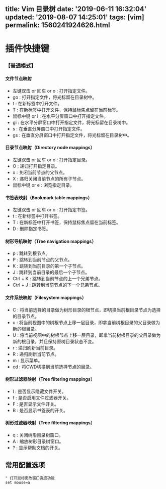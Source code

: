 title: Vim 目录树
date: '2019-06-11 16:32:04'
updated: '2019-08-07 14:25:01'
tags: [vim]
permalink: 1560241924626.html
---
# 插件快捷键
### 【普通模式】

#### 文件节点映射

- 左键双击 or 回车 or o : 打开指定文件。
-  go                              : 打开指定文件，将光标留在目录树中。
-  t                                 : 在新标签中打开文件。
-  T                                : 在新标签中打开文件，保持鼠标焦点留在当前标签。
-  鼠标中键 or i              : 在水平分屏窗口中打开指定文件。
-  gi                               : 在水平分屏窗口中打开指定文件，将光标留在目录树中。
-  s                                : 在垂直分屏窗口中打开指定文件。
-  gs                              : 在垂直分屏窗口中打开指定文件，将光标留在目录树中。


#### 目录节点映射（Directory node mappings）

- 左键双击 or 回车 or o : 打开指定目录。
- O                                : 递归打开指定目录。
- x                                 : 关闭当前节点的父节点。
- X                                : 递归关闭当前节点的所有子节点。
- 鼠标中键 or e              : 浏览指定目录。

#### 书签表映射（Bookmark table mappings）

- 左键双击 or 回车 or o : 打开指定书签。
-  t                                 : 在新标签中打开书签。
-  T                                : 在新标签中打开书签，保持鼠标焦点留在当前标签。
-  D                                : 删除指定书签。

#### 树形导航映射（Tree navigation mappings）

- p                                : 跳转到根节点。
- P                                : 跳转到当前节点的父节点。
- K                                : 跳转到当前目录的第一个子节点。
- J                                 : 跳转到当前目录的最后一个子节点。
- Ctrl + K                     : 跳转到当前节点的上一个兄弟节点。 
- Ctrl + J                      : 跳转到当前节点的下一个兄弟节点。

####  文件系统映射（Filesystem mappings）

- C                                : 将当前选择的目录做为树形目录的根节点，即切换当前根目录节点为选择的目录节点。
- u                                 : 将当前视图中的树根节点上移一层目录，即拿当前树根目录的父目录做为新的根目录。
- U                                : 将当前视图中的树根节点上移一层目录，即拿当前树根目录的父目录做为新的根目录，并且保持原树目录状态不变。
- r                                  : 递归刷新当前目录。
- R                                : 递归刷新当前节点。
- m                                :  显示菜单。
- cd                               : 将CWD切换到当前选择节点的目录。

####  树形过滤器映射（Tree filtering mappings）
- I                                 : 是否显示隐藏文件开关。
-  f                                 : 是否启用文件过滤器开关。
-  F                                 : 是否显示文件开关。
-  B                                : 是否显示书签表的开关。


#### 树形过滤器映射（Tree filtering mappings）

- q                                 : 关闭树形目录树窗口。
- A                                 : 缩放树形目录树窗口。
- ?                                  : 显示帮助文档的开关。




##   常用配置选项

```
" 打开鼠标更改窗口宽度功能
set mouse=a
```